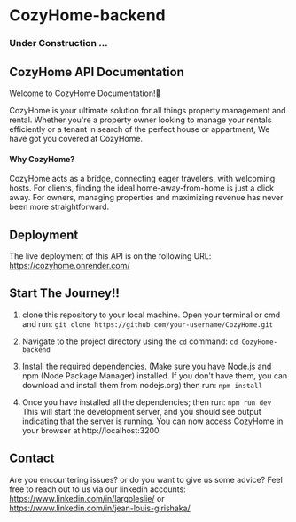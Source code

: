 # CozyHome-backend

### Under Construction ...
 
## CozyHome API Documentation
Welcome to CozyHome Documentation!🏡

CozyHome is your ultimate solution for all things property management and rental. 
Whether you're a property owner looking to manage your rentals efficiently or a tenant in search of the perfect house or appartment, 
We have got you covered at CozyHome.

#### Why CozyHome?
CozyHome acts as a bridge, connecting eager travelers, with welcoming hosts.
For clients, finding the ideal home-away-from-home is just a click away. 
For owners, managing properties and maximizing revenue has never been more straightforward.

## Deployment
The live deployment of this API is on the following URL: https://cozyhome.onrender.com/


## Start The Journey!!

1. clone this repository to your local machine.
       Open your terminal or cmd and run: 
       ```git clone https://github.com/your-username/CozyHome.git```

2. Navigate to the project directory using the `cd` command:
      ```cd CozyHome-backend```

3. Install the required dependencies. (Make sure you have Node.js and npm (Node Package Manager) installed. If you don't have them, you can download and install them from nodejs.org)
     then run:
      ```npm install```

4. Once you have installed all the dependencies; then run:
      ```npm run dev```
    This will start the development server, and you should see output indicating that the server is running. 
You can now access CozyHome in your browser at http://localhost:3200.

## Contact
Are you encountering issues? or do you want to give us some advice?
 Feel free to reach out to us via our linkedin accounts: 
  https://www.linkedin.com/in/largoleslie/ or https://www.linkedin.com/in/jean-louis-girishaka/
